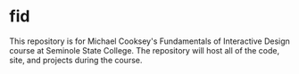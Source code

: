 # fid
This repository is for Michael Cooksey's Fundamentals of Interactive Design course at Seminole State College. The repository will host all of the code, site, and projects during the course.
